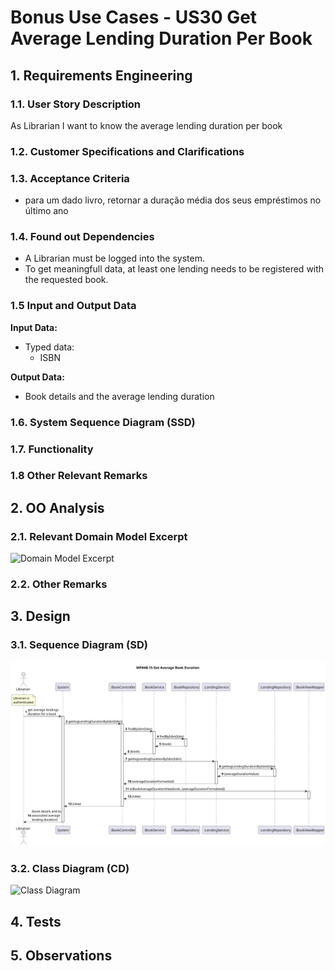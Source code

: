 # Bonus Use Cases - US30 Get Average Lending Duration Per Book
## 1. Requirements Engineering
### 1.1. User Story Description

As Librarian I want to know the average lending duration per book

### 1.2. Customer Specifications and Clarifications

### 1.3. Acceptance Criteria
- para um dado livro, retornar a duração média dos seus empréstimos no último ano

### 1.4. Found out Dependencies
- A Librarian must be logged into the system.
- To get meaningfull data, at least one lending needs to be registered with the requested book.

### 1.5 Input and Output Data

**Input Data:**

* Typed data:
  * ISBN

**Output Data:**
  * Book details and the average lending duration

### 1.6. System Sequence Diagram (SSD)
### 1.7. Functionality
### 1.8 Other Relevant Remarks
## 2. OO Analysis
### 2.1. Relevant Domain Model Excerpt

<img src="../WP4B-Lendings-DM.svg" alt="Domain Model Excerpt">

### 2.2. Other Remarks
## 3. Design
### 3.1. Sequence Diagram (SD)

<img src="US-30-AvgLendingDurationBook-SD.svg" alt="Sequence Diagram">

### 3.2. Class Diagram (CD)

<img src="/WP4B-Lendings-CD.svg" alt="Class Diagram">

## 4. Tests
## 5. Observations
